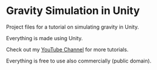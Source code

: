 # Gravity Simulation in Unity
Project files for a tutorial on simulating gravity in Unity.

Everything is made using Unity.

Check out my [YouTube Channel](http://youtube.com/brackeys) for more tutorials.

Everything is free to use also commercially (public domain).